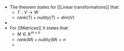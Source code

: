 - The theorem states for [[Linear transformations]] that:
	- $T : V \to W$
	- $rank(T) + nullity(T) = dim(V)$
-
- For [[Matrices]] it states that:
	- $M \in \mathbb{R}^{m \times n}$
	- $rank(M) + nullity(M)=n$
	-